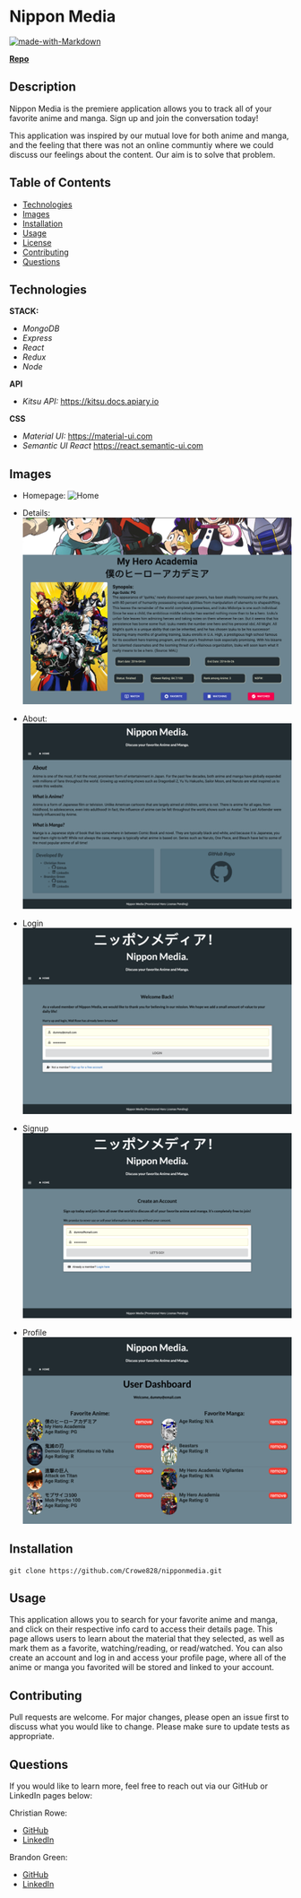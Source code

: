 # Nippon Media

[![made-with-Markdown](https://img.shields.io/badge/Made%20with-Markdown-1f425f.svg)](http://commonmark.org)

**[Repo](https://github.com/Crowe828/nipponmedia)**

<!-- **[Deployment](INSERT DEPLOYMENT HERE)** -->

## Description

Nippon Media is the premiere application allows you to track all of your favorite anime and manga. Sign up and join the conversation today!

This application was inspired by our mutual love for both anime and manga, and the feeling that there was not an online communtiy where we could discuss our feelings about the content. Our aim is to solve that problem.

## Table of Contents

- [Technologies](#Technologies)
- [Images](#images)
- [Installation](#installation)
- [Usage](#usage)
- [License](#license)
- [Contributing](#contributing)
- [Questions](#tests)

## Technologies

**STACK:**

- _MongoDB_
- _Express_
- _React_
- _Redux_
- _Node_

**API**

- _Kitsu API:_ https://kitsu.docs.apiary.io

**CSS**

- _Material UI:_ https://material-ui.com
- _Semantic UI React_ https://react.semantic-ui.com

## Images

- Homepage:
  ![Home](https://github.com/Crowe828/nipponmedia/blob/main/client/public/images/home.png)

- Details:
  ![Details](https://github.com/Crowe828/nipponmedia/blob/main/client/public/images/details.png)

- About:
  ![About](https://github.com/Crowe828/nipponmedia/blob/main/client/public/images/about.png)

- Login
  ![Login](https://github.com/Crowe828/nipponmedia/blob/main/client/public/images/login.png)

- Signup
  ![Signup](https://github.com/Crowe828/nipponmedia/blob/main/client/public/images/signup.png)

- Profile
  ![Profile](https://github.com/Crowe828/nipponmedia/blob/main/client/public/images/profile.png)

## Installation

```
git clone https://github.com/Crowe828/nipponmedia.git
```

## Usage

This application allows you to search for your favorite anime and manga, and click on their respective info card to access their details page. This page allows users to learn about the material that they selected, as well as mark them as a favorite, watching/reading, or read/watched. You can also create an account and log in and access your profile page, where all of the anime or manga you favorited will be stored and linked to your account.

## Contributing

Pull requests are welcome. For major changes, please open an issue first to discuss what you would like to change.
Please make sure to update tests as appropriate.

## Questions

If you would like to learn more, feel free to reach out via our GitHub or LinkedIn pages below:

Christian Rowe:

- [GitHub](https://github.com/Crowe828)
- [LinkedIn](https://www.linkedin.com/in/christiantrowe/)

Brandon Green:

- [GitHub](https://github.com/BrandonGreenOAB)
- [LinkedIn](https://www.linkedin.com/in/brandon-d-green/)
